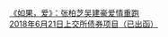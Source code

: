   
[《如果，爱》：张柏芝吴建豪爱情重跑](http://www.dianyue.me/archives/005/rtjyvifudj385642/)  
[2018年6月21日上交所债券项目（已出函）](http://www.dianyue.me/archives/137/ps4s7ux32m7ca323/)